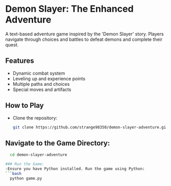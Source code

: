 # Demon Slayer: The Enhanced Adventure

A text-based adventure game inspired by the 'Demon Slayer' story. Players navigate through choices and battles to defeat demons and complete their quest.

## Features
- Dynamic combat system
- Leveling up and experience points
- Multiple paths and choices
- Special moves and artifacts

## How to Play
- Clone the repository:
  ```bash
  git clone https://github.com/strange98350/demon-slayer-adventure.git

## Navigate to the Game Directory:

```bash
  cd demon-slayer-adventure

### Run the Game:
-Ensure you have Python installed. Run the game using Python:
```bash
  python game.py

  
